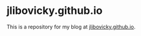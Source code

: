 # jlibovicky.github.io

This is a repository for my blog at [jlibovicky.github.io](https://jlibovicky.github.io).
